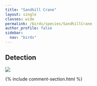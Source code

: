 ```yaml
---
title: "Sandhill Crane"
layout: single
classes: wide
permalink: /birds/species/SandhillCrane
author_profile: false
sidebar:
  nav: "birds"
---
```


<h2>Detection</h2>

<a href="https://beallen.github.io/DevelopmentWebsite/assets/images/birds/SandhillCrane/det.jpg">
<img src="https://beallen.github.io/DevelopmentWebsite/assets/images/birds/SandhillCrane/det.jpg">
</a>

{% include comment-section.html %}
